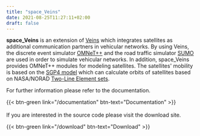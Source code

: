 ```yaml
---
title: "space_Veins"
date: 2021-08-25T11:27:11+02:00
draft: false
---
```


**space_Veins** is an extension of [Veins](https://veins.car2x.org) which integrates satellites as additional communication partners in vehicular networks.
By using Veins, the discrete event simulator [OMNeT++](https://omnetpp.org) and the road traffic simulator [SUMO](https://www.eclipse.org/sumo) are used in order to simulate vehicular networks.
In addition, space_Veins provides OMNeT++ modules for modeling satellites.
The satellites' mobility is based on the [SGP4 model](https://celestrak.com/publications/AIAA/2006-6753/) which can calculate orbits of satellites based on NASA/NORAD [Two-Line Element sets](https://www.celestrak.com/NORAD/elements/).  

For further information please refer to the documentation.<br>

{{< btn-green link="/documentation" btn-text="Documentation" >}}
<br><br>
If you are interested in the source code please visit the download site.<br>

{{< btn-green link="/download" btn-text="Download" >}}
